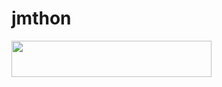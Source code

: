 # jmthon

<p align="left"><a href="https://K_90Q.com/deploy?template=https://github.com/JMTHON-AR/mus1"> <img src="https://img.shields.io/badge/Deploy%20To%20Heroku-purple?style=for-the-badge&logo=heroku" width="320" height="58.45"/></a></p>

